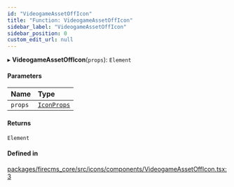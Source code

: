 ```yaml
---
id: "VideogameAssetOffIcon"
title: "Function: VideogameAssetOffIcon"
sidebar_label: "VideogameAssetOffIcon"
sidebar_position: 0
custom_edit_url: null
---
```


▸ **VideogameAssetOffIcon**(`props`): `Element`

#### Parameters

| Name | Type |
| :------ | :------ |
| `props` | [`IconProps`](../types/IconProps.md) |

#### Returns

`Element`

#### Defined in

[packages/firecms_core/src/icons/components/VideogameAssetOffIcon.tsx:3](https://github.com/FireCMSco/firecms/blob/d45f3739/packages/firecms_core/src/icons/components/VideogameAssetOffIcon.tsx#L3)
